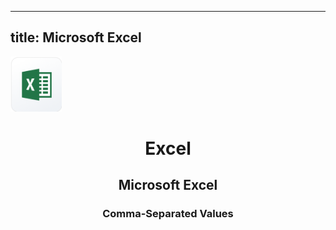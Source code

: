
  ---
  title: Microsoft Excel
  ---

<img class="dataset_icon mx-auto d-block mb-4" width="82" height="88" src="/media/integrations/icons/excel.png" alt="">
<h1 class="dataset_title" style="text-align: center;">Excel</h1>
<h2 class="dataset_subtitle" style="text-align: center;">Microsoft Excel</h2> 
<h3 class="dataset_description" style="text-align: center;">Comma-Separated Values</h3> 

  